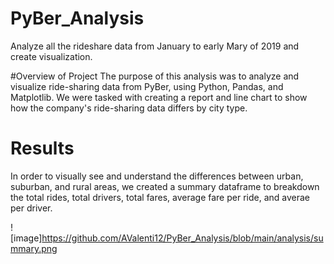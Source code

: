 # PyBer_Analysis
Analyze all the rideshare data from January to early Mary of 2019 and create visualization.

#Overview of Project
The purpose of this analysis was to analyze and visualize ride-sharing data from PyBer, using Python, Pandas, and Matplotlib. We were tasked with creating a report and line chart to show how the company's ride-sharing data differs by city type. 

# Results
In order to visually see and understand the differences between urban, suburban, and rural areas, we created a summary dataframe to breakdown the total rides, total drivers, total fares, average fare per ride, and averae per driver. 

![image]https://github.com/AValenti12/PyBer_Analysis/blob/main/analysis/summary.png

